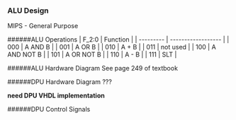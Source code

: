 ### ALU Design
MIPS - General Purpose

######ALU Operations
| F_2:0     | Function           | 
| --------- | ------------------ | 
| 000       | A AND B            | 
| 001       | A OR B             | 
| 010       | A + B              | 
| 011       | not used           | 
| 100       | A AND NOT B        | 
| 101       | A OR NOT B         | 
| 110       | A - B              | 
| 111       | SLT                | 

######ALU Hardware Diagram
See page 249 of textbook

######DPU Hardware Diagram
???

__need DPU VHDL implementation__

######DPU Control Signals